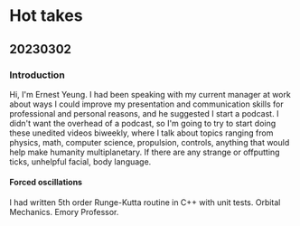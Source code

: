 # Hot takes

## 20230302

### Introduction

Hi, I'm Ernest Yeung. I had been speaking with my current manager at work about ways I could improve my presentation and communication skills for professional and personal reasons, and he suggested I start a podcast. I didn't want the overhead of a podcast, so I'm going to try to start doing these unedited videos biweekly, where I talk about topics ranging from physics, math, computer science, propulsion, controls, anything that would help make humanity multiplanetary. If there are any strange or offputting ticks, unhelpful facial, body language. 

#### Forced oscillations

I had written 5th order Runge-Kutta routine in C++ with unit tests.
Orbital Mechanics. Emory Professor.
